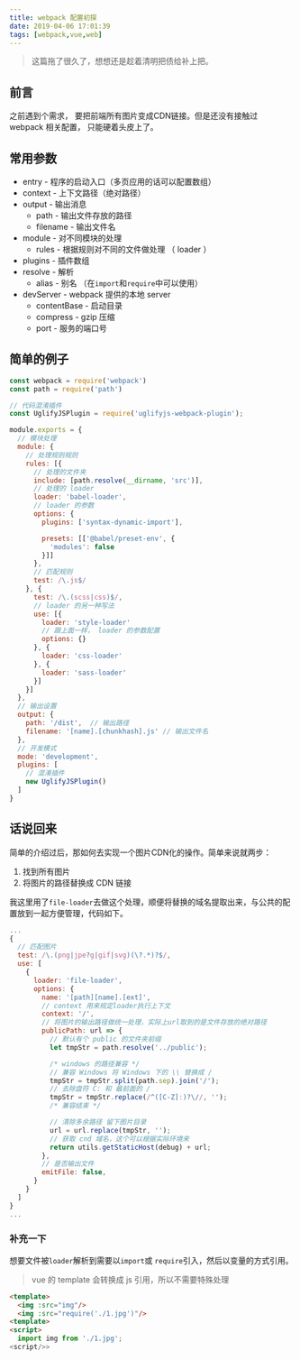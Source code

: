 ```yaml
---
title: webpack 配置初探
date: 2019-04-06 17:01:39
tags: [webpack,vue,web]
---
```


> 这篇拖了很久了，想想还是趁着清明把债给补上把。

## 前言
之前遇到个需求， 要把前端所有图片变成CDN链接。但是还没有接触过 webpack 相关配置， 只能硬着头皮上了。

## 常用参数
* entry - 程序的启动入口（多页应用的话可以配置数组）
* context - 上下文路径（绝对路径）
* output - 输出消息
  * path - 输出文件存放的路径
  * filename - 输出文件名
* module - 对不同模块的处理
  * rules - 根据规则对不同的文件做处理 （ loader ）
* plugins - 插件数组
* resolve - 解析
  * alias - 别名 （在`import`和`require`中可以使用）
* devServer - webpack 提供的本地 server
  * contentBase - 启动目录
  * compress - gzip 压缩
  * port - 服务的端口号

## 简单的例子
```javascript
const webpack = require('webpack')
const path = require('path')

// 代码混淆插件
const UglifyJSPlugin = require('uglifyjs-webpack-plugin');

module.exports = {
  // 模块处理
  module: {
    // 处理规则规则
    rules: [{
      // 处理的文件夹
      include: [path.resolve(__dirname, 'src')],
      // 处理的 loader
      loader: 'babel-loader',
      // loader 的参数
      options: {
        plugins: ['syntax-dynamic-import'],

        presets: [['@babel/preset-env', {
          'modules': false
        }]]
      },
      // 匹配规则
      test: /\.js$/
    }, {
      test: /\.(scss|css)$/,
      // loader 的另一种写法
      use: [{
        loader: 'style-loader'
        // 跟上面一样， loader 的参数配置
        options: {}
      }, {
        loader: 'css-loader'
      }, {
        loader: 'sass-loader'
      }]
    }]
  },
  // 输出设置
  output: {
    path: '/dist',  // 输出路径
    filename: '[name].[chunkhash].js' // 输出文件名
  },
  // 开发模式
  mode: 'development',
  plugins: [
    // 混淆插件
    new UglifyJSPlugin()
  ]
}
```
## 话说回来
简单的介绍过后，那如何去实现一个图片CDN化的操作。简单来说就两步：
1. 找到所有图片
2. 将图片的路径替换成 CDN 链接

我这里用了`file-loader`去做这个处理，顺便将替换的域名提取出来，与公共的配置放到一起方便管理，代码如下。

```javascript
...
{
  // 匹配图片
  test: /\.(png|jpe?g|gif|svg)(\?.*)?$/,
  use: [
    {
      loader: 'file-loader',
      options: {
        name: '[path][name].[ext]',
        // context 用来规定loader执行上下文
        context: '/',
        // 将图片的输出路径做统一处理，实际上url取到的是文件存放的绝对路径
        publicPath: url => {
          // 默认有个 public 的文件夹前缀
          let tmpStr = path.resolve('../public');

          /* windows 的路径兼容 */
          // 兼容 Windows 将 Windows 下的 \\ 替换成 /
          tmpStr = tmpStr.split(path.sep).join('/');
          // 去除盘符 C: 和 最前面的 / 
          tmpStr = tmpStr.replace(/^([C-Z]:)?\//, '');
          /* 兼容结束 */

          // 清除多余路径 留下图片目录
          url = url.replace(tmpStr, '');
          // 获取 cnd 域名，这个可以根据实际环境来
          return utils.getStaticHost(debug) + url;
        },
        // 是否输出文件
        emitFile: false,
      }
    }
  ]
}
...
```
### 补充一下
想要文件被`loader`解析到需要以`import`或 `require`引入，然后以变量的方式引用。
> vue 的 template 会转换成 js 引用，所以不需要特殊处理
```html
<template>
  <img :src="img"/>
  <img :src="require('./1.jpg')"/>
<template>
<script>
  import img from './1.jpg';  
<script/>>
```